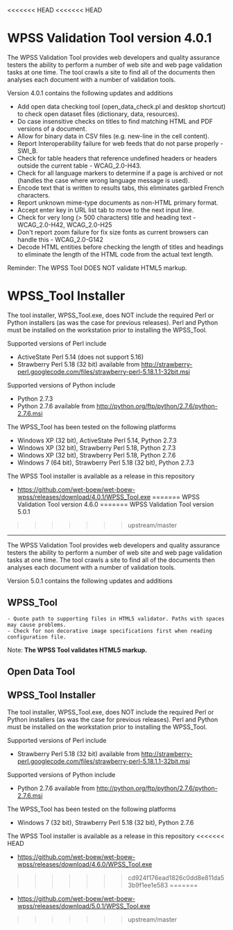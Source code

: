 <<<<<<< HEAD
<<<<<<< HEAD
# WPSS Validation Tool version 4.0.1

The WPSS Validation Tool provides web developers and quality assurance testers the ability to perform a number of web site and web page validation tasks at one time. The tool crawls a site to find all of the documents then analyses each document with a number of validation tools.

Version 4.0.1 contains the following updates and additions
 - Add open data checking tool (open_data_check.pl and desktop shortcut)  to check open dataset files (dictionary, data, resources).
 - Do case insensitive checks on titles to find matching HTML and PDF versions of a document.
 - Allow for binary data in CSV files (e.g. new-line in the cell content).
 - Report Interoperability failure for web feeds that do not parse properly - SWI_B.
 - Check for table headers that reference undefined headers or headers outside the current table - WCAG_2.0-H43.
 - Check for all language markers to determine if a page is archived or not (handles the case where wrong language message is used).
 - Encode text that is written to results tabs, this eliminates garbled French characters.
 - Report unknown mime-type documents as non-HTML primary format.
 - Accept enter key in URL list tab to move to the next input line.
 - Check for very long (> 500 characters) title and heading text - WCAG_2.0-H42, WCAG_2.0-H25
 - Don't report zoom failure for fix size fonts as current browsers can handle this - WCAG_2.0-G142
 - Decode HTML entities before checking the length of titles and headings to eliminate the length of the HTML code from the actual text length.


Reminder: The WPSS Tool DOES NOT validate HTML5 markup.

# WPSS_Tool Installer

The tool installer, WPSS_Tool.exe, does NOT include the required Perl or Python installers (as was the case for previous releases).  Perl and Python must be installed on the workstation prior to installing the WPSS_Tool.

Supported versions of Perl include
  - ActiveState Perl 5.14 (does not support 5.16)
  - Strawberry Perl 5.18 (32 bit) available from http://strawberry-perl.googlecode.com/files/strawberry-perl-5.18.1.1-32bit.msi

Supported versions of Python include
  - Python 2.7.3
  - Python 2.7.6 available from http://python.org/ftp/python/2.7.6/python-2.7.6.msi

The WPSS_Tool has been tested on the following platforms
  - Windows XP (32 bit), ActiveState Perl 5.14, Python 2.7.3
  - Windows XP (32 bit), Strawberry Perl 5.18, Python 2.7.3
  - Windows XP (32 bit), Strawberry Perl 5.18, Python 2.7.6
  - Windows 7 (64 bit), Strawberry Perl 5.18 (32 bit), Python 2.7.3

The WPSS Tool installer is available as a release in this repository
  - https://github.com/wet-boew/wet-boew-wpss/releases/download/4.0.1/WPSS_Tool.exe
=======
WPSS Validation Tool version 4.6.0
=======
WPSS Validation Tool version 5.0.1
>>>>>>> upstream/master
-----------------------------------

The WPSS Validation Tool provides web developers and quality assurance testers the ability to perform a number of web site and web page validation tasks at one time. The tool crawls a site to find all of the documents then analyses each document with a number of validation tools.

Version 5.0.1 contains the following updates and additions

WPSS_Tool
---------

    - Quote path to supporting files in HTML5 validator. Paths with spaces may cause problems.
    - Check for non decorative image specifications first when reading configuration file.

Note: <b>The WPSS Tool validates HTML5 markup.</b>


Open Data Tool
--------------

 

WPSS_Tool Installer
---------------------

The tool installer, WPSS_Tool.exe, does NOT include the required Perl or Python installers (as was the case for previous releases).  Perl and Python must be installed on the workstation prior to installing the WPSS_Tool.

Supported versions of Perl include
- Strawberry Perl 5.18 (32 bit) available from http://strawberry-perl.googlecode.com/files/strawberry-perl-5.18.1.1-32bit.msi

Supported versions of Python include
- Python 2.7.6 available from http://python.org/ftp/python/2.7.6/python-2.7.6.msi

The WPSS_Tool has been tested on the following platforms
- Windows 7 (32 bit), Strawberry Perl 5.18 (32 bit), Python 2.7.6

The WPSS Tool installer is available as a release in this repository
<<<<<<< HEAD
  - https://github.com/wet-boew/wet-boew-wpss/releases/download/4.6.0/WPSS_Tool.exe
>>>>>>> cd924f176ead1826c0dd8e811da53b9f1ee1e583
=======
  - https://github.com/wet-boew/wet-boew-wpss/releases/download/5.0.1/WPSS_Tool.exe
>>>>>>> upstream/master

